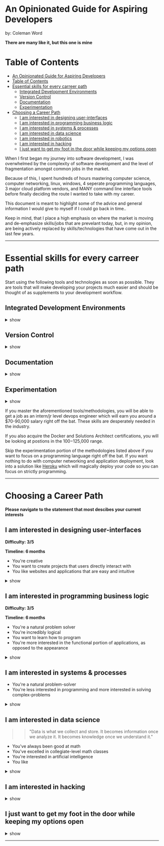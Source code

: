 # An Opinionated Guide for Aspiring Developers
by: Coleman Word

**There are many like it, but this one is mine**

Table of Contents
=================

   * [An Opinionated Guide for Aspiring Developers](#an-opinionated-guide-for-aspiring-developers)
   * [Table of Contents](#table-of-contents)
   * [Essential skills for every carreer path](#essential-skills-for-every-carreer-path)
      * [Integrated Development Environments](#integrated-development-environments)
      * [Version Control](#version-control)
      * [Documentation](#documentation)
      * [Experimentation](#experimentation)
   * [Choosing a Career Path](#choosing-a-career-path)
      * [I am interested in designing user-interfaces](#i-am-interested-in-designing-user-interfaces)
      * [I am interested in programming business logic](#i-am-interested-in-programming-business-logic)
      * [I am interested in systems &amp; processes](#i-am-interested-in-systems--processes)
      * [I am interested in data science](#i-am-interested-in-data-science)
      * [I am interested in robotics](#i-am-interested-in-robotics)
      * [I am interested in hacking](#i-am-interested-in-hacking)
      * [I just want to get my foot in the door while keeping my options open](#i-just-want-to-get-my-foot-in-the-door-while-keeping-my-options-open)

When I first began my journey into software development, I was overwhelmed
by the complexity of software development and the level of fragmentation 
amongst common jobs in the market. 

Because of this, I spent hundreds of hours mastering computer science, computer
networking, linux, windows, 4 seperate programming languages, 3 major cloud 
platform vendors, and MANY command line interface tools before finally deciding
the route I wanted to take with my career. 

This document is meant to highlight some of the advice and general information
I would give to myself if I could go back in time..

Keep in mind, that I place a high emphasis on where the market is moving and de-emphasize
skills/jobs that are prevelant today, but, in my opinion, are being actively 
replaced by skills/technologies that have come out in the last few years.

*******************************************************************************************

# Essential skills for every carreer path
Start using the following tools and technologies as soon as possible. They are tools that 
will make developing your projects much easier and should be thought of as supplements to 
your development workflow.

## Integrated Development Environments

<details><summary>show</summary>
<p>

**Overview**


An integrated development environment is an application you can download onto your 
PC for actively developing your projects. They generally have many features like 
an integrated terminal, file organization, debugging, and extensions that can help you
develop clean code faster.

**Tips**

* VScode is free and by far my favorite IDE. 

**Resources**

* [Getting Started w/ VScode](https://code.visualstudio.com/docs/introvideos/basics)

</p>
</details>

## Version Control
<details><summary>show</summary>
<p>

**Overview**

Version control is a system that records changes to a file or set of files over time so that you can recall specific versions later. The most popular tool for code version control is Git. A Git repository is where you will keep the files that make up your application.
**Tips**

* Get a github account
* Keep all your projects in seperate git repositories
* Master the git cli
* Use GitHub as a search engine to explore projects- A good source for inspiration.

**Resources**

* [Git Tutorial](https://guides.github.com/activities/hello-world/)
* [GitHub](https://github.com/)

</p>
</details>

## Documentation
<details><summary>show</summary>
<p>

**Overview**

Once you have a Github account set up, it will be essential to create documentation
for your projects/code. This is done by creating a README.md file in the root of the project
folder. The file extension for README is generally markdown. Markdown is a markup language that
allows you quickly format documents and insert elements like headings, lists, code blocks, and much 
more. 

**Tips**

* Markdown is easy, take a day or two to learn it
* Creating documentation is a good way to learn- Document every step of your development workflow so that
you have a very clear understanding of what it is you're doing.
* Documentation will turn your GitHub repository into your future resume
* Documenation allows others to understand and reuse your code.
* Code without documentation is useless

**Resources**

* [Markdwon Cheatsheet](https://guides.github.com/pdfs/markdown-cheatsheet-online.pdf)
* [Markdown Newtab](https://chrome.google.com/webstore/detail/markdown-new-tab/demppioeofcekpjcnlkmdjbabifjnokj?hl=en)

</p>
</details>

## Experimentation
<details><summary>show</summary>
<p>

**Overview**

Once you're ready to start programming, you'll immediately start wondering where your code is 
supposed to run. Programs in development are generally run on your personal PC, while finished
projects are generally run on dedicated servers. A problem many developers encounter is "My code runs
on my PC, but it doesn't work on a dedicated server!". This is because when you're developing on your
PC, you download code dependencies(libraries/frameworks) which your code relies on to execute. When you 
move your files to a server, the dependencies are no longer in place. 

To solve this problem, I recommend using a portable sandbox environment on your PC so that you can 
transfer your project AND all of it's dependencies to other computers. 

**Tips**
* Learn and use Docker to stage your programs. 
* Docker has created a paradigm shift within the industry and is very popular
* Create a dockerhub account
* Learn how to create dockerfiles
* Setup an Amazon Web Services account once you want to deploy your project on a dedicated server
* This will take time to master
* This will drastically improve your marketability in the application process

**Resources**

* [Getting Started](https://docs.docker.com/get-started/)
* [DockerHub](https://hub.docker.com/)
* [Interactive Tutorials](https://www.katacoda.com/courses/docker)
* [Amazon Web Services](https://aws.amazon.com/)
* [Docker Certification](https://success.docker.com/certification)
* [AWS Solutions Architect Certification](https://aws.amazon.com/certification/certified-solutions-architect-associate/)
* [Docker Online Courses](https://www.udemy.com/topic/docker/)
* [AWS Online Course](https://www.udemy.com/aws-certified-solutions-architect-associate/)
</p>
</details>


If you master the aforementioned tools/methodologies, you will be able to get a job as an intern/jr level
devops engineer which will earn you around a $70-90,000 salary right off the bat. These skills are desperately needed in the industry.

If you also acquire the Docker and Solutions Architect certifications, you will be looking at postions
in the $100-$125,000 range.

Skip the experimentation portion of the methodologies listed above if you want to focus on a programming
language right off the bat. If you want nothing to do with computer networking and application deployment,
look into a solution like [Heroku](https://signup.heroku.com/?c=70130000001xDpdAAE&gclid=CjwKCAjw85zdBRB6EiwAov3RinnYvtomxd8gs31O7l4-c7YEOLptqTaPq9rMl86sxBnXc1fr4apWjBoCxvMQAvD_BwE) which
will magically deploy your code so you can focus on strictly programming.

---

# Choosing a Career Path

**Please navigate to the statement that most descibes your current interests**


## I am interested in designing user-interfaces

**Difficulty: 3/5**

**Timeline: 6 months**

* You're creative
* You want to create projects that users directly interact with
* You like websites and applications that are easy and intuitive

<details><summary>show</summary>
<p>

**Overview**

The positions you'd be interested involve designing and programming what we call the
"frontend" of applications. The front-end is what users see, and directly interact 
with. 
The frontend of an application, whether is a website, desktop app, or mobile app,
communicates with the "backend" which executes the "business logic" of the application.

The front-end should be designed to be visually appealing, and intuitive for it's users.

In my opinion, the goal of a frontend developer should be to create a user interface that
can be used without any training. The design makes the business logic of the application
self-explanatory. 

For example: Instagram doesn't require users to read through documentation to begin using
it. It is popular because anyone can download the application and immediately start using
it.

**Job Titles**

 * UI Designer
 * UX designer
 * Front-end Developer
 * Front-end Designer

**Average Salary: $85,000**

**Programming Languages**

* HTML 
* CSS
* Javascript

**Certifications**

* [Lambda School](https://lambdaschool.com/courses/cs/web/)
* [Galvanize](https://www.galvanize.com/denver-platte/javascript-accelerated)
* [Pluralsight](https://www.pluralsight.com/paths/javascript)

**Tips**

There are many "flavors" of javascript. I'd highly recommend learning the framework "React" after
learning the basics of javascript, HTML, and CSS since it is the most popular, it's in high demand, and you can use it to program the front-end of websites AND mobile apps.

**Resources**

* [HTML & CSS Course](https://www.udemy.com/html-tutorial/)
* [Playground](https://stackblitz.com/)
* [React Javascript](https://reactjs.org/)

</p>
</details>

## I am interested in programming business logic

**Difficulty: 3/5**

**Timeline: 6 months**

* You're a natural problem solver
* You're incredibly logical
* You want to learn how to program
* You're more interested in the functional portion of applications, as opposed to the appearance

<details><summary>show</summary>
<p>

**Overview**


**Job Titles**
* Backend Engineer
* API Developer
* Software Developer

**Average Salary: $100,000**

**Programming Languages**

* Python
* Node.js
* Golang

**Certifications**


**Tips**

* Learn SQL(database language)
* Understand what a REST API is
* Learn node.js if you want to program web applications
* Learn node.js if you want to become a "full stack" developer by just learning javascript
* Learn python if you want to learn programming quickly
* Learn python if you may want to transition into data science in the future
* Learn golang if you want to develop API's
* Learn golang if you are interested in "microservices"
* Programming languages in descending order by market demand: node.js, python, golang
* Programming languages in descending order by average salary: golang, python, node.js
* Programming languages in descending order by future job growth: 3-way tie

**Resources**

* [Node.js](https://nodejs.org/en/)
* [Node Playground]()
* [Python](https://www.python.org/)
* [Python-Playground]()
* [Golang](https://golang.org/)
* [Golang-Playground]()

</p>
</details>



## I am interested in systems & processes

* You're a natural problem-solver
* You're less interested in programming and more interested in solving complex-problems

<details><summary>show</summary>
<p>

**Overview**

**Job Titles**

**Average Salary**

**Certifications**

**Tips**

**Resources**

</p>
</details>

## I am interested in data science
>> "Data is what we collect and store. It becomes information once we analyze it. It becomes 
knowledge once we understand it."

* You've always been good at math
* You've excelled in collegiate-level math classes
* You're interested in artificial intelligence
* You like 
<details><summary>show</summary>
<p>

**Overview**

**Job Titles**

**Average Salary**

**Certifications**

**Tips**

**Resources**

</p>
</details>



</p>
</details>

## I am interested in hacking
<details><summary>show</summary>
<p>

**Overview**

**Job Titles**

**Average Salary**

**Certifications**

**Tips**

**Resources**

</p>
</details>

## I just want to get my foot in the door while keeping my options open
<details><summary>show</summary>
<p>

**Overview**

**Job Titles**

**Average Salary**

**Certifications**

**Tips**

**Resources**

</p>
</details>


---
